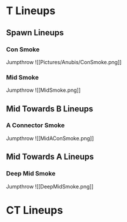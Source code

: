 # T Lineups
## Spawn Lineups
### Con Smoke
Jumpthrow
![[Pictures/Anubis/ConSmoke.png]]
### Mid Smoke
Jumpthrow
![[MidSmoke.png]]
## Mid Towards B Lineups
### A Connector Smoke
Jumpthrow
![[MidAConSmoke.png]]
## Mid Towards A Lineups
### Deep Mid Smoke
Jumpthrow
![[DeepMidSmoke.png]]
# CT Lineups